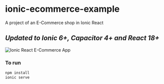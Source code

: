 # ionic-ecommerce-example

A project of an E-Commerce shop in Ionic React

## _Updated to Ionic 6+, Capacitor 4+ and React 18+_

![Ionic React E-Commerce App](https://repository-images.githubusercontent.com/355272810/38c79000-b5db-11eb-85d3-cf740d9c7507)

### To run

```javascript
npm install
ionic serve
```
